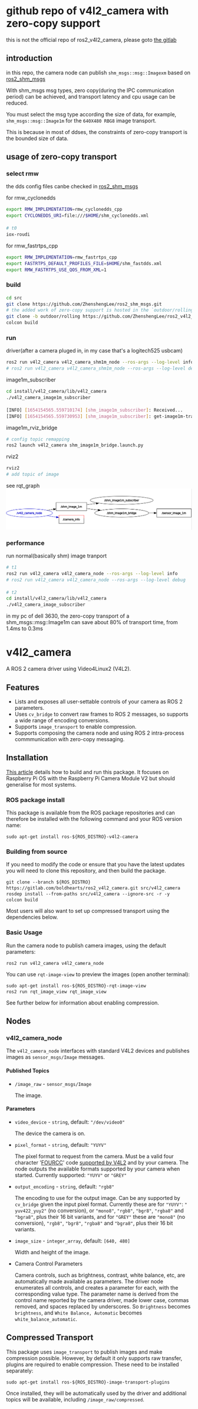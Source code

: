 # github repo of v4l2_camera with zero-copy support

this is not the official repo of ros2_v4l2_camera, please goto [the gitlab](https://gitlab.com/boldhearts/ros2_v4l2_camera)

## introduction

in this repo, the camera node can publish `shm_msgs::msg::Imagexm` based on [ros2_shm_msgs](https://github.com/ZhenshengLee/ros2_shm_msgs)

With shm_msgs msg types, zero copy(during the IPC communication period) can be achieved, and transport latency and cpu usage can be reduced.

You must select the msg type according the size of data, for example, `shm_msgs::msg::Image1m` for the `640X480 RBG8` image transport.

This is because in most of ddses, the constraints of zero-copy transport is the bounded size of data.

## usage of zero-copy transport

### select rmw

the dds config files canbe checked in [ros2_shm_msgs](https://github.com/ZhenshengLee/ros2_shm_msgs)

for rmw_cyclonedds

```sh
export RMW_IMPLEMENTATION=rmw_cyclonedds_cpp
export CYCLONEDDS_URI=file:///$HOME/shm_cyclonedds.xml

# t0
iox-roudi
```

for rmw_fastrtps_cpp

```sh
export RMW_IMPLEMENTATION=rmw_fastrtps_cpp
export FASTRTPS_DEFAULT_PROFILES_FILE=$HOME/shm_fastdds.xml
export RMW_FASTRTPS_USE_QOS_FROM_XML=1
```

### build

```sh
cd src
git clone https://github.com/ZhenshengLee/ros2_shm_msgs.git
# the added work of zero-copy support is hosted in the `outdoor/rolling` branch.
git clone -b outdoor/rolling https://github.com/ZhenshengLee/ros2_v4l2_camera.git
colcon build
```

### run

driver(after a camera pluged in, in my case that's a logitech525 usbcam)

```sh
ros2 run v4l2_camera v4l2_camera_shm1m_node --ros-args --log-level info
# ros2 run v4l2_camera v4l2_camera_shm1m_node --ros-args --log-level debug
```

image1m_subscriber

```sh
cd install/v4l2_camera/lib/v4l2_camera
./v4l2_camera_image1m_subscriber

[INFO] [1654154565.559710174] [shm_image1m_subscriber]: Received...
[INFO] [1654154565.559730953] [shm_image1m_subscriber]: get-image1m-transport-time: 0.253
```

image1m_rviz_bridge

```sh
# config topic remapping
ros2 launch v4l2_camera shm_image1m_bridge.launch.py
```

rviz2

```sh
rviz2
# add topic of image
```

see rqt_graph ![rqt_graph](./doc/image/rqt_graph.png)

### performance

run normal(basically shm) image tranport

```sh
# t1
ros2 run v4l2_camera v4l2_camera_node --ros-args --log-level info
# ros2 run v4l2_camera v4l2_camera_node --ros-args --log-level debug

# t2
cd install/v4l2_camera/lib/v4l2_camera
./v4l2_camera_image_subscriber
```

in my pc of dell 3630, the zero-copy transport of a shm_msgs::msg::Image1m can save about 80% of transport time, from 1.4ms to 0.3ms

# v4l2_camera

A ROS 2 camera driver using Video4Linux2 (V4L2).

## Features

* Lists and exposes all user-settable controls of your camera as ROS 2
  parameters.
* Uses `cv_bridge` to convert raw frames to ROS 2 messages, so
  supports a wide range of encoding conversions.
* Supports `image_transport` to enable compression.
* Supports composing the camera node and using ROS 2 intra-process
  commmunication with zero-copy messaging.

## Installation
[This article](https://medium.com/swlh/raspberry-pi-ros-2-camera-eef8f8b94304)
details how to build and run this package. It focuses on Raspberry Pi
OS with the Raspberry Pi Camera Module V2 but should generalise for
most systems.

### ROS package install
This package is available from the ROS package repositories and can
therefore be installed with the following command and your ROS version
name:

```shell
sudo apt-get install ros-${ROS_DISTRO}-v4l2-camera
```

### Building from source
If you need to modify the code or ensure that you have the latest
updates you will need to clone this repository, and then build the
package.

```shell
git clone --branch ${ROS_DISTRO} https://gitlab.com/boldhearts/ros2_v4l2_camera.git src/v4l2_camera
rosdep install --from-paths src/v4l2_camera --ignore-src -r -y
colcon build
```

Most users will also want to set up compressed transport using the
dependencies below.

### Basic Usage
Run the camera node to publish camera images, using the default
parameters:

```shell
ros2 run v4l2_camera v4l2_camera_node
```

You can use `rqt-image-view` to preview the images (open another terminal):

```shell
sudo apt-get install ros-${ROS_DISTRO}-rqt-image-view
ros2 run rqt_image_view rqt_image_view
```

See further below for information about enabling compression.

## Nodes

### v4l2_camera_node

The `v4l2_camera_node` interfaces with standard V4L2 devices and
publishes images as `sensor_msgs/Image` messages.

#### Published Topics

* `/image_raw` - `sensor_msgs/Image`

    The image.

#### Parameters

* `video_device` - `string`, default: `"/dev/video0"`

    The device the camera is on.

* `pixel_format` - `string`, default: `"YUYV"`

    The pixel format to request from the camera. Must be a valid four
    character '[FOURCC](http://fourcc.org/)' code [supported by
    V4L2](https://linuxtv.org/downloads/v4l-dvb-apis/uapi/v4l/videodev.html)
    and by your camera. The node outputs the available formats
    supported by your camera when started.
    Currently supported: `"YUYV"` or `"GREY"`

* `output_encoding` - `string`, default: `"rgb8"`

    The encoding to use for the output image. Can be any supported by
    `cv_bridge` given the input pixel format. Currently these are for
    `"YUYV"`: `" yuv422_yuy2"` (no conversion), or `"mono8"`, `"rgb8"`,
    `"bgr8"`, `"rgba8"` and `"bgra8"`, plus their 16 bit variants, and for
    `"GREY"` these are `"mono8"` (no conversion), `"rgb8"`,
    `"bgr8"`, `"rgba8"` and `"bgra8"`, plus their 16 bit variants.

* `image_size` - `integer_array`, default: `[640, 480]`

    Width and height of the image.

* Camera Control Parameters

    Camera controls, such as brightness, contrast, white balance, etc,
    are automatically made available as parameters. The driver node
    enumerates all controls, and creates a parameter for each, with
    the corresponding value type. The parameter name is derived from
    the control name reported by the camera driver, made lower case,
    commas removed, and spaces replaced by underscores. So
    `Brightness` becomes `brightness`, and `White Balance, Automatic`
    becomes `white_balance_automatic`.

## Compressed Transport

This package uses `image_transport` to publish images and make
compression possible. However, by default it only supports raw
transfer, plugins are required to enable compression. These need to be
installed separately:

```shell
sudo apt-get install ros-${ROS_DISTRO}-image-transport-plugins
```

Once installed, they will be automatically used by the driver and
additional topics will be available, including
`/image_raw/compressed`.
